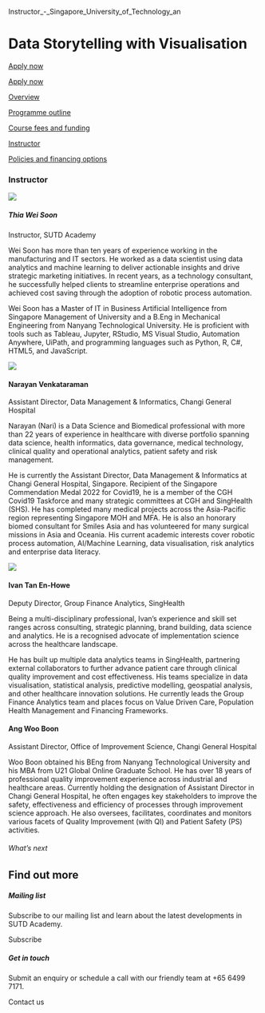 Instructor_-_Singapore_University_of_Technology_an



Data Storytelling with Visualisation
====================================

[Apply now](/admissions/academy/modular-master/register-your-interest-modularmaster-certificate-in-data-science/)




[Apply now](/admissions/academy/modular-master/register-your-interest-modularmaster-certificate-in-data-science/)

[Overview](/course/healthcare-data-storytelling-with-visualisation/#tabs)

[Programme outline](/course/healthcare-data-storytelling-with-visualisation/programme-outline/#tabs)

[Course fees and funding](/course/healthcare-data-storytelling-with-visualisation/course-fees-and-funding/#tabs)

[Instructor](/course/healthcare-data-storytelling-with-visualisation/instructor/#tabs)

[Policies and financing options](/course/healthcare-data-storytelling-with-visualisation/policies-and-financing-options/#tabs)

### Instructor

![](https://www.sutd.edu.sg/wp-content/uploads/2024/12/thia-wei-soon_1312652.jpg?w=207)

##### **Thia Wei Soon**

Instructor, SUTD Academy

Wei Soon has more than ten years of experience working in the manufacturing and IT sectors. He worked as a data scientist using data analytics and machine learning to deliver actionable insights and drive strategic marketing initiatives. In recent years, as a technology consultant, he successfully helped clients to streamline enterprise operations and achieved cost saving through the adoption of robotic process automation.

Wei Soon has a Master of IT in Business Artificial Intelligence from Singapore Management of University and a B.Eng in Mechanical Engineering from Nanyang Technological University. He is proficient with tools such as Tableau, Jupyter, RStudio, MS Visual Studio, Automation Anywhere, UiPath, and programming languages such as Python, R, C#, HTML5, and JavaScript.



![](https://www.sutd.edu.sg/wp-content/uploads/2024/12/NAre_1189301.png?w=134)

#### **Narayan Venkataraman**

Assistant Director, Data Management & Informatics, Changi General Hospital

Narayan (Nari) is a Data Science and Biomedical professional with more than 22 years of experience in healthcare with diverse portfolio spanning data science, health informatics, data governance, medical technology, clinical quality and operational analytics, patient safety and risk management.

He is currently the Assistant Director, Data Management & Informatics at Changi General Hospital, Singapore. Recipient of the Singapore Commendation Medal 2022 for Covid19, he is a member of the CGH Covid19 Taskforce and many strategic committees at CGH and SingHealth (SHS). He has completed many medical projects across the Asia-Pacific region representing Singapore MOH and MFA. He is also an honorary biomed consultant for Smiles Asia and has volunteered for many surgical missions in Asia and Oceania. His current academic interests cover robotic process automation, AI/Machine Learning, data visualisation, risk analytics and enterprise data literacy.



![](https://www.sutd.edu.sg/wp-content/uploads/2024/12/Ivan-Tan-En-Howe.png?w=154)

#### **Ivan Tan En-Howe**

Deputy Director, Group Finance Analytics, SingHealth

Being a multi-disciplinary professional, Ivan’s experience and skill set ranges across consulting, strategic planning, brand building, data science and analytics. He is a recognised advocate of implementation science across the healthcare landscape.

He has built up multiple data analytics teams in SingHealth, partnering external collaborators to further advance patient care through clinical quality improvement and cost effectiveness. His teams specialize in data visualisation, statistical analysis, predictive modelling, geospatial analysis, and other healthcare innovation solutions. He currently leads the Group Finance Analytics team and places focus on Value Driven Care, Population Health Management and Financing Frameworks.



#### 

#### **Ang Woo Boon**

Assistant Director, Office of Improvement Science, Changi General Hospital

Woo Boon obtained his BEng from Nanyang Technological University and his MBA from U21 Global Online Graduate School. He has over 18 years of professional quality improvement experience across industrial and healthcare areas. Currently holding the designation of Assistant Director in Changi General Hospital, he often engages key stakeholders to improve the safety, effectiveness and efficiency of processes through improvement science approach. He also oversees, facilitates, coordinates and monitors various facets of Quality Improvement (with QI) and Patient Safety (PS) activities.

###### What’s next

Find out more
-------------

##### Mailing list

Subscribe to our mailing list and learn about the latest developments in SUTD Academy.

Subscribe

##### Get in touch

Submit an enquiry or schedule a call with our friendly team at +65 6499 7171.

Contact us

